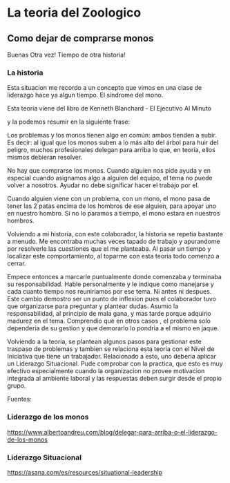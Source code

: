 # La teoria del Zoologico
## Como dejar de comprarse monos

Buenas Otra vez! Tiempo de otra historia!

### La historia

Esta situacion me recordo a un concepto que vimos en una clase de liderazgo hace ya algun tiempo. El síndrome del mono.

Esta teoria viene del libro de Kenneth Blanchard - El Ejecutivo Al Minuto

y la podemos resumir en la siguiente frase:

Los problemas y los monos tienen algo en común: ambos tienden a subir. Es decir: al igual que los monos suben a lo más alto del árbol para huir del peligro, muchos profesionales delegan para arriba lo que, en teoría, ellos mismos debieran resolver.  

No hay que comprarse los monos. Cuando alguien nos pide ayuda y en especial cuando asignamos algo a alguien del equipo, el tema no puede volver a nosotros. Ayudar no debe significar hacer el trabajo por el. 

Cuando alguien viene con un problema, con un mono, el mono pasa de tener las 2 patas encima de los hombros de ese alguien, para apoyar uno en nuestro hombro. Si no lo paramos a tiempo, el mono estara en nuestros hombros.

Volviendo a mi historia, con este colaborador, la historia se repetia bastante a menudo. Me encontraba muchas veces tapado de trabajo y apurandome por resolverle las cuestiones que el me planteaba. Al pasar un tiempo y localizar este comportamiento, al toparme con esta teoria todo comenzo a cerrar.

Empece entonces a marcarle puntualmente donde comenzaba y terminaba su responsabilidad. Hable personalmente y le indique como manejarse y cada cuanto tiempo nos reuniriamos por ese tema. Ni antes ni despues. Este cambio demostro ser un punto de inflexion pues el colaborador tuvo que organizarse para preguntar y plantear dudas. Asumio la responsabilidad, al principio de mala gana, y mas tarde porque adquirio madurez en el tema. Comprendio que en otros casos , el problema solo dependeria de su gestion y que demorarlo lo pondria a el mismo en jaque.

Volviendo a la teoria, se plantean algunos pasos para gestionar este traspaso de problemas y tambien se relaciona esta teoria con el Nivel de Iniciativa que tiene un trabajador. Relacionado a esto, uno deberia aplicar un Liderazgo Situacional.  Pude comprobar con la practica, que esto es muy efectivo especialmente cuando la organizacion no provee motivacion integrada al ambiente laboral y las respuestas deben surgir desde el propio grupo.

Fuentes:

### Liderazgo de los monos

https://www.albertoandreu.com/blog/delegar-para-arriba-o-el-liderazgo-de-los-monos

### Liderazgo Situacional

https://asana.com/es/resources/situational-leadership

